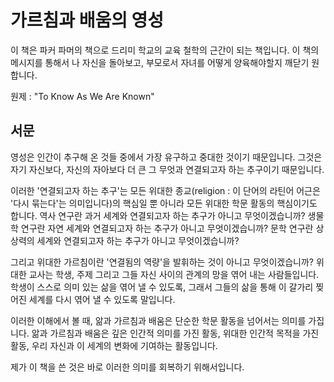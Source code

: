 # 가르침과 배움의 영성

이 책은 파커 파머의 책으로 드리미 학교의 교육 철학의 근간이 되는 책입니다. 이 책의 메시지를 통해서 나 자신을 돌아보고, 부모로서 자녀를 어떻게 양육해야할지 깨닫기 원합니다.

원제 : "To Know As We Are Known"



## 서문

영성은 인간이 추구해 온 것들 중에서 가장 유구하고 중대한 것이기 때문입니다. 그것은 자기 자신보다, 자신의 자아보다 더 큰 그 무엇과 연결되고자 하는 추구이기 때문입니다. 

이러한 '연결되고자 하는 추구'는 모든 위대한 종교(religion : 이 단어의 라틴어 어근은 '다시 묶는다'는 의미입니다)의 핵심일 뿐 아니라 모든 위대한 학문 활동의 핵심이기도 합니다. 역사 연구란 과거 세계와 연결되고자 하는 추구가 아니고 무엇이겠습니까? 생물학 연구란 자연 세계와 연결되고자 하는 추구가 아니고 무엇이겠습니까? 문학 연구란 상상력의 세계와 연결되고자 하는 추구가 아니고 무엇이겠습니까?

그리고 위대한 가르침이란 '연결됨의 역량'을 발휘하는 것이 아니고 무엇이겠습니까? 위대한 교사는 학생, 주제 그리고 그들 자신 사이의 관계의 망을 엮어 내는 사람들입니다. 학생이 스스로 의미 있는 삶을 엮어 낼 수 있도록, 그래서 그들의 삶을 통해 이 갈가리 찢어진 세계를 다시 엮어 낼 수 있도록 말입니다. 

이러한 이해에서 볼 때, 앎과 가르침과 배움은 단순한 학문 활동을 넘어서는 의미를 가집니다. 앎과 가르침과 배움은 깊은 인간적 의미를 가진 활동, 위대한 인간적 목적을 가진 활동, 우리 자신과 이 세계의 변화에 기여하는 활동입니다. 

제가 이 책을 쓴 것은 바로 이러한 의미를 회복하기 위해서입니다.

